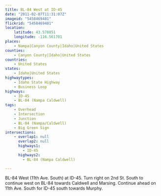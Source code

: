 ```yaml
---
title: BL-84 West at ID-45
date: "2011-02-07T11:31:07Z"
imageid: "5458469481"
flickrid: "5458469481"
location:
    latitude: 43.578851
    longitude: -116.561701
places:
    - Nampa|Canyon County|Idaho|United States
counties:
    - Canyon County|Idaho|United States
countries:
    - United States
states:
    - Idaho|United States
highwaytypes:
    - Idaho State Highway
    - Business Loop
highways:
    - ID-45
    - BL-84 (Nampa Caldwell)
tags:
    - Overhead
    - Intersection
    - Junction
    - BL-84 (Nampa/Caldwell)
    - Big Green Sign
intersections:
    - overlap1: null
      overlap2: null
      highways1:
        - ID-45
      highways2:
        - BL-84 (Nampa Caldwell)

---
```

BL-84 West (11th Ave. South) at ID-45.  Turn right on 2nd St. South to continue west on BL-84 towards Caldwell and Marsing.  Continue ahead on 11th Ave. South for ID-45 south towards Murphy.